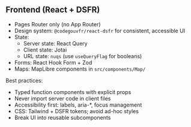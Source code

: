 ## Frontend (React + DSFR)

- Pages Router only (no App Router)
- Design system: `@codegouvfr/react-dsfr` for consistent, accessible UI
- State:
  - Server state: React Query
  - Client state: Jotai
  - URL state: `nuqs` (use `useQueryFlag` for booleans)
- Forms: React Hook Form + Zod
- Maps: MapLibre components in `src/components/Map/`

Best practices:
- Typed function components with explicit props
- Never import server code in client files
- Accessibility first: labels, aria-*, focus management
- CSS: Tailwind + DSFR tokens; avoid ad-hoc styles
- Break UI into reusable subcomponents


